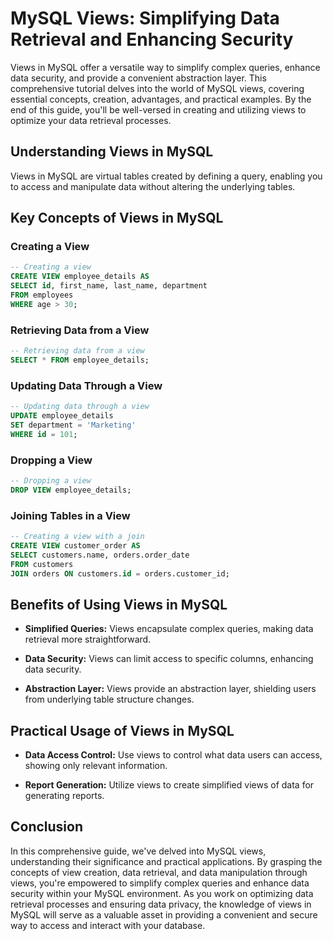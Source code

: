 # MySQL Views: Simplifying Data Retrieval and Enhancing Security

Views in MySQL offer a versatile way to simplify complex queries, enhance data security, and provide a convenient abstraction layer. This comprehensive tutorial delves into the world of MySQL views, covering essential concepts, creation, advantages, and practical examples. By the end of this guide, you'll be well-versed in creating and utilizing views to optimize your data retrieval processes.

## Understanding Views in MySQL

Views in MySQL are virtual tables created by defining a query, enabling you to access and manipulate data without altering the underlying tables.

## Key Concepts of Views in MySQL

### Creating a View

```sql
-- Creating a view
CREATE VIEW employee_details AS
SELECT id, first_name, last_name, department
FROM employees
WHERE age > 30;
```

### Retrieving Data from a View

```sql
-- Retrieving data from a view
SELECT * FROM employee_details;
```

### Updating Data Through a View

```sql
-- Updating data through a view
UPDATE employee_details
SET department = 'Marketing'
WHERE id = 101;
```

### Dropping a View

```sql
-- Dropping a view
DROP VIEW employee_details;
```

### Joining Tables in a View

```sql
-- Creating a view with a join
CREATE VIEW customer_order AS
SELECT customers.name, orders.order_date
FROM customers
JOIN orders ON customers.id = orders.customer_id;
```

## Benefits of Using Views in MySQL

- **Simplified Queries:** Views encapsulate complex queries, making data retrieval more straightforward.

- **Data Security:** Views can limit access to specific columns, enhancing data security.

- **Abstraction Layer:** Views provide an abstraction layer, shielding users from underlying table structure changes.

## Practical Usage of Views in MySQL

- **Data Access Control:** Use views to control what data users can access, showing only relevant information.

- **Report Generation:** Utilize views to create simplified views of data for generating reports.

## Conclusion

In this comprehensive guide, we've delved into MySQL views, understanding their significance and practical applications. By grasping the concepts of view creation, data retrieval, and data manipulation through views, you're empowered to simplify complex queries and enhance data security within your MySQL environment. As you work on optimizing data retrieval processes and ensuring data privacy, the knowledge of views in MySQL will serve as a valuable asset in providing a convenient and secure way to access and interact with your database.